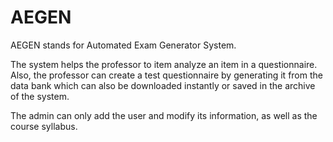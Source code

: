 # AEGEN
AEGEN stands for Automated Exam Generator System.

The system helps the professor to item analyze an item in a questionnaire. Also, the professor can create a test questionnaire by generating it from the data bank which can also be downloaded instantly or saved in the archive of the system.

The admin can only add the user and modify its information, as well as the course syllabus. 
